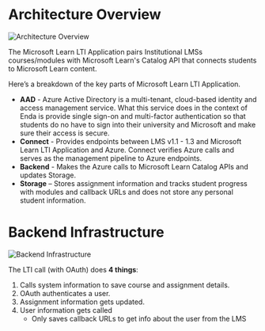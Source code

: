# Architecture Overview

![Architecture Overview](https://github.com/microsoft/Learn-LTI/blob/DavisTJoseph-patch-1/images/Architecture.Overview.png)

The Microsoft Learn LTI Application pairs Institutional LMSs courses/modules with Microsoft Learn's Catalog API that connects students to Microsoft Learn content.

Here’s a breakdown of the key parts of Microsoft Learn LTI Application.
* **AAD** - Azure Active Directory is a multi-tenant, cloud-based identity and access management service. What this service does in the context of Enda is provide single sign-on and multi-factor authentication so that students do no have to sign into their university and Microsoft and make sure their access is secure.
* **Connect** - Provides endpoints between LMS v1.1 - 1.3 and Microsoft Learn LTI Application and Azure. Connect verifies Azure calls and serves as the management pipeline to Azure endpoints.
* **Backend** - Makes the Azure calls to Microsoft Learn Catalog APIs and updates Storage.
* **Storage** – Stores assignment information and tracks student progress with modules and callback URLs and does not store any personal student information.

# Backend Infrastructure

![Backend Infrastructure](https://github.com/microsoft/Learn-LTI/blob/DavisTJoseph-patch-1/images/Architecture.Backend.png)

The LTI call (with OAuth) does **4 things**:
1. Calls system information to save course and assignment details.
2. OAuth authenticates a user.
3. Assignment information gets updated.
4. User information gets called
   * Only saves callback URLs to get info about the user from the LMS
